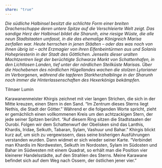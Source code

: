```yaml
---
share: "true"
---
```

*Die südliche Halbinsel besitzt die schlichte Form einer breiten Drachenschuppe deren untere Spitze auf die Verschleierte Welt zeigt. Das sandige Herz der Halbinsel bildet die Sharunh, eine riesige Wüste, die alle neun Stadtstaaten umfasst, in die das ehemalige Königreich Marisa zerfallen war. Heute herrschen in jenen Städten – oder das was noch von ihnen übrig ist – acht Erzmagier von ihren Elfenbeintürmen aus und Solanis Hohepriesterin in der Stadt des Göttlichen. Jenseits dieser uralten Machtzentren liegt der berüchtigte Schwarze Markt von Schattenhafen, in den Lichtlosen Landen, tief unter der nördlichen Steilküste Marisas. Über die Hochebenen des nördlichen Hügellandes wachen die stolzen Lytorianer im Verborgenen, während die tapferen Starkherzhalblinge in der Sharunh noch immer die Hinterlassenschaften des Hexerkönigs bekämpfen.*

Tilmaer Lumin

Karawanenmeister Khirgis zeichnet mit vier langen Strichen, die sich in der Mitte kreuzen, einen Stern in den Sand. “Im Zentrum dieses Sterns liegt Nethis, die Stadt der Götter.” Während er die folgenden Worte spricht, zieht er gemächlich einen vollkommenen Kreis um den achtzackigen Stern, der jede seiner Spitzen berührt. “Auf diesem Ring sitzen die Stadtstaaten der Ourobi. Folgen wir dem Schattenwurf der Obelisken sind das Lanthis, Khardis, Iridae, Selkuth, Tabaran, Sylam, Vashuur und Bahar.” Khirgis blickt kurz auf, um sich zu vergewissern, dass seine bisherigen Ausführungen verstanden wurden. Dann widmet er sich wieder seiner Karte. “Verbindet man Khardis im Nordwesten, Selkuth im Nordosten, Sylam im Südosten und Bahar im Südwesten mit einem Quadrat, so erhält man die Position vier kleinerer Handelsstädte, auf den Strahlen des Sterns. Meine Karawane befindet sich auf dem Weg nach Ossem, der östlichen jener vier.”